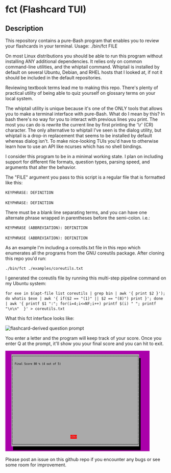 # fct (Flashcard TUI)
## Description
This repository contains a pure-Bash program that enables you to review your flashcards in your terminal.
    Usage: ./bin/fct FILE

On most Linux distributions you should be able to run this program without installing ANY additional dependencies. It relies only on common command-line utilities, and the whiptail command. Whiptail is installed by default on several Ubuntu, Debian, and RHEL hosts that I looked at, if not it should be included in the default repositories.

Reviewing textbook terms lead me to making this repo. There's plenty of practical utility of being able to quiz yourself on glossary terms on your local system.

The whiptail utility is unique because it's one of the ONLY tools that allows you to make a terminal interface with pure-Bash. What do I mean by this? In bash there's no way for you to interact with previous lines you print. The most you can do is rewrite the current line by first printing the '\r' (CR) character. The only alternative to whiptail I've seen is the dialog utility, but whiptail is a drop-in replacement that seems to be installed by default whereas dialog isn't. To make nice-looking TUIs you'd have to otherwise learn how to use an API like ncurses which has no shell bindings.

I consider this program to be in a minimal working state. I plan on including support for different file formats, question types, parsing speed, and arguments that alter the behavior.

The "FILE" argument you pass to this script is a regular file that is formatted like this:

    KEYPHRASE: DEFINITION
    
    KEYPHRASE: DEFINITION
    
There must be a blank line separating terms, and you can have one alternate phrase wrapped in parentheses before the semi-colon. i.e.:

    KEYPHRASE (ABBREVIATION): DEFINITION
    
    KEYPHRASE (ABBREVIATION): DEFINITION
    
As an example I'm including a coreutils.txt file in this repo which enumerates all the programs from the GNU coreutils package. After cloning this repo you'd run:

    ./bin/fct ./examples/coreutils.txt

I generated the coreutils file by running this multi-step pipeline command on my Ubuntu system:

    for exe in $(apt-file list coreutils | grep bin | awk '{ print $2 }'); do whatis $exe | awk '{ if($2 == "(1)" || $2 == "(8)") print }'; done | awk '{ printf $1 ":"; for(i=4;i<=NF;i++) printf $(i) " "; printf "\n\n"  }' > coreutils.txt

What this fct interface looks like:

![flashcard-derived question prompt](./screenshots/usage-example.png)

You enter a letter and the program will keep track of your score. Once you enter Q at the prompt, it'll show you your final score and you can hit <ENTER> to exit.

![final score view](./screenshots/final-score.png)

Please post an issue on this github repo if you encounter any bugs or see some room for improvement.
